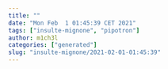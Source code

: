 ```yaml
---
title: ""
date: "Mon Feb  1 01:45:39 CET 2021"
tags: ["insulte-mignone", "pipotron"]
author: m1ch3l
categories: ["generated"]
slug: "insulte-mignone/2021-02-01-01:45:39"
---
```



